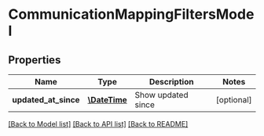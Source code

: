 # CommunicationMappingFiltersModel

## Properties
Name | Type | Description | Notes
------------ | ------------- | ------------- | -------------
**updated_at_since** | [**\DateTime**](\DateTime.md) | Show updated since | [optional] 

[[Back to Model list]](../README.md#documentation-for-models) [[Back to API list]](../README.md#documentation-for-api-endpoints) [[Back to README]](../README.md)


